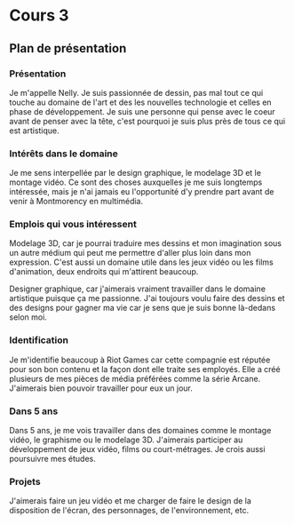 # Cours 3
## Plan de présentation

### Présentation
Je m'appelle Nelly. Je suis passionnée de dessin, pas mal tout ce qui touche au domaine de l'art et des les nouvelles technologie et celles en phase de développement. Je suis une personne qui pense avec le coeur avant de penser avec la tête, c'est pourquoi je suis plus près de tous ce qui est artistique.

### Intérêts dans le domaine
Je me sens interpellée par le design graphique, le modelage 3D et le montage vidéo. Ce sont des choses auxquelles je me suis longtemps intéressée, mais je n'ai jamais eu l'opportunité d'y prendre part avant de venir à Montmorency en multimédia. 

### Emplois qui vous intéressent
Modelage 3D, car je pourrai traduire mes dessins et mon imagination sous un autre médium qui peut me permettre d'aller plus loin dans mon expression. C'est aussi un domaine utile dans les jeux vidéo ou les films d'animation, deux endroits qui m'attirent beaucoup.      

Designer graphique, car j'aimerais vraiment travailler dans le domaine artistique puisque ça me passionne. J'ai toujours voulu faire des dessins et des designs pour gagner ma vie car je sens que je suis bonne là-dedans selon moi. 

### Identification
Je m'identifie beaucoup à Riot Games car cette compagnie est réputée pour son bon contenu et la façon dont elle traite ses employés. Elle a créé plusieurs de mes pièces de média préférées comme la série Arcane. J'aimerais bien pouvoir travailler pour eux un jour.

### Dans 5 ans
Dans 5 ans, je me vois travailler dans des domaines comme le montage vidéo, le graphisme ou le modelage 3D. J'aimerais participer au développement de jeux vidéo, films ou court-métrages. Je crois aussi poursuivre mes études.

### Projets
J'aimerais faire un jeu vidéo et me charger de faire le design de la disposition de l'écran, des personnages, de l'environnement, etc. 
